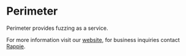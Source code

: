 # Perimeter
Perimeter provides fuzzing as a service.

For more information visit our [website](https://cantina.xyz/guild/perimeter), for business inquiries contact [Rappie](https://twitter.com/rappie_eth).

